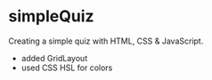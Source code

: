 # simpleQuiz

Creating a simple quiz with HTML, CSS & JavaScript.

- added GridLayout
- used CSS HSL for colors
